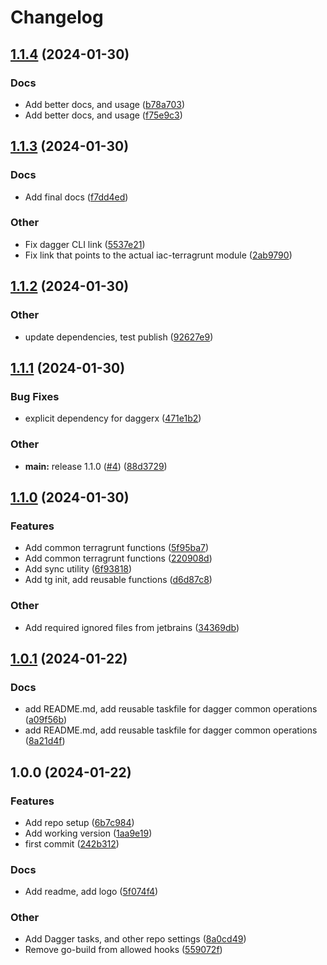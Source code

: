 # Changelog

## [1.1.4](https://github.com/Excoriate/daggerverse/compare/v1.1.3...v1.1.4) (2024-01-30)


### Docs

* Add better docs, and usage ([b78a703](https://github.com/Excoriate/daggerverse/commit/b78a7035535f6c2dcd7b435b106ea1027a1849ef))
* Add better docs, and usage ([f75e9c3](https://github.com/Excoriate/daggerverse/commit/f75e9c314e26427ad26b714149902857a87213aa))

## [1.1.3](https://github.com/Excoriate/daggerverse/compare/v1.1.2...v1.1.3) (2024-01-30)


### Docs

* Add final docs ([f7dd4ed](https://github.com/Excoriate/daggerverse/commit/f7dd4ed3469c49c2bd419d3d1f5200146529ac66))


### Other

* Fix dagger CLI link ([5537e21](https://github.com/Excoriate/daggerverse/commit/5537e210744c146a07d89b6fcbdc73895184eaa1))
* Fix link that points to the actual iac-terragrunt module ([2ab9790](https://github.com/Excoriate/daggerverse/commit/2ab979079a46eee13ac32b5a43a4fd2f285f9507))

## [1.1.2](https://github.com/Excoriate/daggerverse/compare/v1.1.1...v1.1.2) (2024-01-30)


### Other

* update dependencies, test publish ([92627e9](https://github.com/Excoriate/daggerverse/commit/92627e9c3dddab31bbcc5febb5c2866c98a9444d))

## [1.1.1](https://github.com/Excoriate/daggerverse/compare/v1.1.0...v1.1.1) (2024-01-30)


### Bug Fixes

* explicit dependency for daggerx ([471e1b2](https://github.com/Excoriate/daggerverse/commit/471e1b2e289ab79fa016985226a0ab261f4febb0))


### Other

* **main:** release 1.1.0 ([#4](https://github.com/Excoriate/daggerverse/issues/4)) ([88d3729](https://github.com/Excoriate/daggerverse/commit/88d3729b25a95ea8146d2b73f9b6957717c7be7b))

## [1.1.0](https://github.com/Excoriate/daggerverse/compare/v1.0.1...v1.1.0) (2024-01-30)


### Features

* Add common terragrunt functions ([5f95ba7](https://github.com/Excoriate/daggerverse/commit/5f95ba763efda36c807e67b41de14c911c78010f))
* Add common terragrunt functions ([220908d](https://github.com/Excoriate/daggerverse/commit/220908d3da331fec2a181b2aeb3a3f0f5196a5c7))
* Add sync utility ([6f93818](https://github.com/Excoriate/daggerverse/commit/6f93818f4ab76e19d92faabd2cb03a0da444f864))
* Add tg init, add reusable functions ([d6d87c8](https://github.com/Excoriate/daggerverse/commit/d6d87c886782997d8b0c820d6bc67a6afe740f19))


### Other

* Add required ignored files from jetbrains ([34369db](https://github.com/Excoriate/daggerverse/commit/34369db2b2bfc0b146611153c708a5abdd0fef59))

## [1.0.1](https://github.com/Excoriate/daggerverse/compare/v1.0.0...v1.0.1) (2024-01-22)


### Docs

* add README.md, add reusable taskfile for dagger common operations ([a09f56b](https://github.com/Excoriate/daggerverse/commit/a09f56b63c91be5c7ff1b856fe46de1bede38d89))
* add README.md, add reusable taskfile for dagger common operations ([8a21d4f](https://github.com/Excoriate/daggerverse/commit/8a21d4fbe76ef0a8ba861aebf1af3c53340acf5d))

## 1.0.0 (2024-01-22)


### Features

* Add repo setup ([6b7c984](https://github.com/Excoriate/daggerverse/commit/6b7c984550df5e9725027ee469ef051a374a6bc5))
* Add working version ([1aa9e19](https://github.com/Excoriate/daggerverse/commit/1aa9e19e38acb329e71553e55bfa9ce65ca0aecf))
* first commit ([242b312](https://github.com/Excoriate/daggerverse/commit/242b312b5bfdc84f69828660844fce6636dd28f6))


### Docs

* Add readme, add logo ([5f074f4](https://github.com/Excoriate/daggerverse/commit/5f074f411dd4db5a936fa22df9c65be98653a5fd))


### Other

* Add Dagger tasks, and other repo settings ([8a0cd49](https://github.com/Excoriate/daggerverse/commit/8a0cd494e29ccd0c66a2801277045822e4cc4bbe))
* Remove go-build from allowed hooks ([559072f](https://github.com/Excoriate/daggerverse/commit/559072f330ac87199e8528d40f3c57b8c3dd9010))
